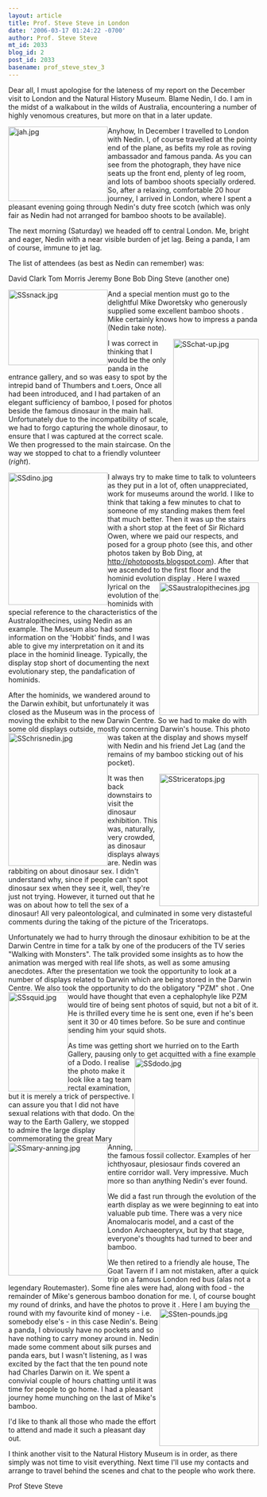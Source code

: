 ```yaml
---
layout: article
title: Prof. Steve Steve in London
date: '2006-03-17 01:24:22 -0700'
author: Prof. Steve Steve
mt_id: 2033
blog_id: 2
post_id: 2033
basename: prof_steve_stev_3
---
```

Dear all, I must apologise for the lateness of my report on the December visit to London and the Natural History Museum. Blame Nedin, I do. I am in the midst of a walkabout in the wilds of Australia, encountering a number of highly venomous creatures, but more on that in a later update.

<img src="/PT/uploads/2006/jah.jpg" alt="jah.jpg" width="200" height="150" style="float:left;" />
Anyhow, In December I travelled to London with Nedin. I, of course travelled at the pointy end of the plane, as befits my role as roving ambassador and famous panda. As you can see from the photograph, they have nice seats up the front end, plenty of leg room, and lots of bamboo shoots specially ordered. So, after a relaxing, comfortable 20 hour journey, I arrived in London, where I spent a pleasant evening going through Nedin's duty free scotch (which was only fair as Nedin had not arranged for bamboo shoots to be available).

The next morning (Saturday) we headed off to central London. Me, bright and eager, Nedin with a near visible burden of jet lag. Being a panda, I am of course, immune to jet lag.

The list of attendees (as best as Nedin can remember) was:

David Clark
Tom Morris
Jeremy Bone
Bob Ding
Steve (another one)

<img src="/PT/uploads/2006/SSsnack.jpg" alt="SSsnack.jpg" width="200" height="152" style="float:left;" />And a special mention must go to the delightful Mike Dworetsky who generously supplied some excellent bamboo shoots . Mike certainly knows how to impress a panda (Nedin take note).

<img src="/PT/uploads/2006/SSchat-up-thumb.jpg" alt="SSchat-up.jpg" width="172" height="246" style="float:right;" />I was correct in thinking that I would be the only panda in the entrance gallery, and so was easy to spot by the intrepid band of Thumbers and t.oers, Once all had been introduced, and I had partaken of an elegant sufficiency of bamboo, I posed for photos beside the famous dinosaur in the main hall. Unfortunately due to the incompatibility of scale, we had to forgo capturing the whole dinosaur, to ensure that I was captured at the correct scale. We then progressed to the main staircase. On the way we stopped to chat to a friendly volunteer (_right_). 

<img src="/PT/uploads/2006/SSdino.jpg" alt="SSdino.jpg" width="200" height="266" style="float:left;" />I always try to make time to talk to volunteers as they put in a lot of, often unappreciated, work for museums around the world. I like to think that taking a few minutes to chat to someone of my standing makes them feel that much better. Then it was up the stairs with a short stop at the feet of Sir Richard Owen, where we paid our respects, and posed for a group photo (see this, and other photos taken by Bob Ding, at http://photoposts.blogspot.com). After that we ascended to the first floor and the hominid evolution display <img src="/PT/uploads/2006/SSaustralopithecines.jpg" alt="SSaustralopithecines.jpg" width="200" height="267" style="float:right;" />. Here I waxed lyrical on the evolution of the hominids with special reference to the characteristics of the Australopithecines, using Nedin as an example. The Museum also had some information on the 'Hobbit' finds, and I was able to give my interpretation on it and its place in the hominid lineage. Typically, the display stop short of documenting the next evolutionary step, the pandafication of hominids.

After the hominids, we wandered around to the Darwin exhibit, but unfortunately it was closed as the Museum was in the process of moving the exhibit to the new Darwin Centre. So we had to make do with some old displays outside, mostly concerning Darwin's house. <img src="/PT/uploads/2006/SSchrisnedin.jpg" alt="SSchrisnedin.jpg" width="200" height="267" style="float:left;" /> This photo was taken at the display and shows myself with Nedin and his friend Jet Lag (and the remains of my bamboo sticking out of his pocket).

<img src="/PT/uploads/2006/SStriceratops-thumb.jpg" alt="SStriceratops.jpg" width="200" height="266" style="float:right;" />It was then back downstairs to visit the dinosaur exhibition. This was, naturally, very crowded, as dinosaur displays always are. Nedin was rabbiting on about dinosaur sex. I didn't understand why, since if people can't spot dinosaur sex when they see it, well, they're just not trying. However, it turned out that he was on about how to tell the sex of a dinosaur! All very paleontological, and culminated in some very distasteful comments during the taking of the picture of the Triceratops.

Unfortunately we had to hurry through the dinosaur exhibition to be at the Darwin Centre in time for a talk by one of the producers of  the TV series "Walking with Monsters". The talk provided some insights as to how the animation was merged with real life shots, as well as some amusing anecdotes. After the presentation we took the opportunity to look at a number of displays related to Darwin which are being stored in the Darwin Centre. We also took the opportunity to do the obligatory "PZM" shot <img src="/PT/uploads/2006/SSsquid.jpg" alt="SSsquid.jpg" width="120" height="200" style="float:left;" />. One would have thought that even a cephalophyle like PZM would tire of being sent photos of squid, but not a bit of it. He is thrilled every time he is sent one, even if he's been sent it 30 or 40 times before. So be sure and continue sending him your squid shots.

As time was getting short we hurried on to the Earth Gallery, pausing only to get acquitted with a fine example of a Dodo<img src="/PT/uploads/2006/SSdodo.jpg" alt="SSdodo.jpg" width="250" height="187" style="float:right;" />. I realise the photo make it look like a tag team rectal examination, but it is merely a trick of perspective. I can assure you that I did not have sexual relations with that dodo. On the way to the Earth Gallery, we stopped to admire the large display commemorating the great Mary Anning<img src="/PT/uploads/2006/SSmary-anning.jpg" alt="SSmary-anning.jpg" width="200" height="267" style="float:left;" />, the famous fossil collector. Examples of her ichthyosaur, plesiosaur finds covered an entire corridor wall. Very impressive. Much more so than anything Nedin's ever found.

We did a fast run through the evolution of the earth display as we were beginning to eat into valuable pub time. There was a very nice Anomalocaris model, and a cast of the London Archaeopteryx, but by that stage, everyone's thoughts had turned to beer and bamboo.

We then retired to a friendly ale house, The Goat Tavern if I am not mistaken, after a quick trip on a famous London red bus (alas not a legendary Routemaster). Some fine ales were had, along with food - the remainder of Mike's generous bamboo donation for me. I, of course bought my round of drinks, and have the photos to prove it <img src="/PT/uploads/2006/SSten-pounds.jpg" alt="SSten-pounds.jpg" width="200" height="276" style="float:right;" />. Here I am buying the round with my favourite kind of money - i.e. somebody else's - in this case Nedin's. Being a panda, I obviously have no pockets and so have nothing to carry money around in. Nedin made some comment about silk purses and panda ears, but I wasn't listening, as I was excited by the fact that the ten pound note had Charles Darwin on it. We spent a convivial couple of hours chatting until it was time for people to go home. I had a pleasant journey home munching on the last of Mike's bamboo.

I'd like to thank all those who made the effort to attend and made it such a pleasant day out.

I think another visit to the Natural History Museum is in order, as there simply was not time to visit everything. Next time I'll use my contacts and arrange to travel behind the scenes and chat to the people who work there.

Prof Steve Steve
